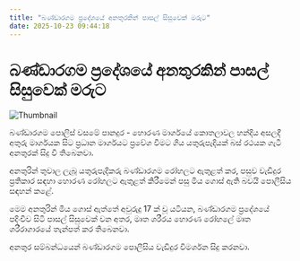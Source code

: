 ```yaml
---
title: "බණ්ඩාරගම ප්‍රදේශයේ අනතුරකින් පාසල් සිසුවෙක් මරුට"
date: 2025-10-23 09:44:18
---
```


# බණ්ඩාරගම ප්‍රදේශයේ අනතුරකින් පාසල් සිසුවෙක් මරුට

![Thumbnail](https://helakuru.sgp1.cdn.digitaloceanspaces.com/esana/images/lib/accident-new.jpg)

බණ්ඩාරගම පොලිස් වසමේ පානදුර - හොරණ මාර්ගයේ කොතලාවල හන්දිය අසලදී අතුරු මාර්ගයක සිට ප්‍රධාන මාර්ගයට ප්‍රවේශ වීමට ගිය යතුරුපැදියක් බස් රථයක ගැටී අනතුරක් සිදු වී තිබෙනවා.

අනතුරින් තුවාල ලැබූ යතුරුපැදිකරු බණ්ඩාරගම රෝහලට ඇතුළත් කර, පසුව වැඩිදුර ප්‍රතිකාර සඳහා හොරණ රෝහලට ඇතුළත් කිරීමෙන් පසු මිය ගොස් ඇති බවයි පොලීසිය සඳහන් කළේ.

මෙම අනතුරින් මිය ගොස් ඇත්තේ අවුරුදු 17 ක් වූ යටියන, බණ්ඩාරගම ප්‍රදේශයේ පදිංචිව සිටි පාසල් සිසුවෙක් වන අතර, මෘත ශරීරය හොරණ රෝහලේ මෘත ශරීරාගාරයේ තැන්පත් කර තිබෙනවා.

අනතුර සම්බන්ධයෙන් බණ්ඩාරගම පොලීසිය වැඩිදුර විමර්ශන සිදු කරනවා.

